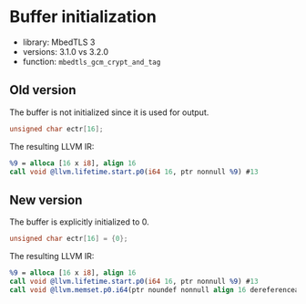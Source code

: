 # Buffer initialization
- library: MbedTLS 3
- versions: 3.1.0 vs 3.2.0
- function: `mbedtls_gcm_crypt_and_tag`

## Old version
The buffer is not initialized since it is used for output.

```c
unsigned char ectr[16];
```

The resulting LLVM IR:

```llvm
%9 = alloca [16 x i8], align 16
call void @llvm.lifetime.start.p0(i64 16, ptr nonnull %9) #13
```

## New version
The buffer is explicitly initialized to 0.

```c
unsigned char ectr[16] = {0};
```

The resulting LLVM IR:

```llvm
%9 = alloca [16 x i8], align 16
call void @llvm.lifetime.start.p0(i64 16, ptr nonnull %9) #13
call void @llvm.memset.p0.i64(ptr noundef nonnull align 16 dereferenceable(16) %9, i8 0, i64 16, i1 false)

```
